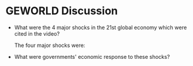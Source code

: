 # GEWORLD Discussion

* What were the 4 major shocks in the 21st global economy which were cited in the video?
  
  The four major shocks were:

* What were governments' economic response to these shocks?

